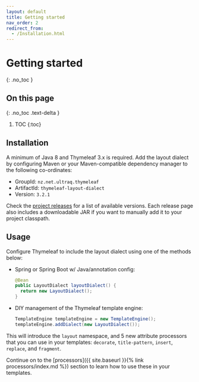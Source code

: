 ```yaml
---
layout: default
title: Getting started
nav_order: 2
redirect_from:
  - /Installation.html
---
```


Getting started
===============
{: .no_toc }


On this page
------------
{: .no_toc .text-delta }

1. TOC
{:toc}


Installation
------------

A minimum of Java 8 and Thymeleaf 3.x is required.  Add the layout dialect by
configuring Maven or your Maven-compatible dependency manager to the following
co-ordinates:

 - GroupId: `nz.net.ultraq.thymeleaf`
 - ArtifactId: `thymeleaf-layout-dialect`
 - Version: `3.2.1`

Check the [project releases](https://github.com/ultraq/thymeleaf-layout-dialect/releases)
for a list of available versions.  Each release page also includes a
downloadable JAR if you want to manually add it to your project classpath.


Usage
-----

Configure Thymeleaf to include the layout dialect using one of the methods below:

 - Spring or Spring Boot w/ Java/annotation config:
   ```java
   @Bean
   public LayoutDialect layoutDialect() {
     return new LayoutDialect();
   }
   ```

 - DIY management of the Thymeleaf template engine:
   ```java
   TemplateEngine templateEngine = new TemplateEngine();
   templateEngine.addDialect(new LayoutDialect());
   ```

This will introduce the `layout` namespace, and 5 new attribute processors that
you can use in your templates: `decorate`, `title-pattern`, `insert`, `replace`,
and `fragment`.

Continue on to the [processors]({{ site.baseurl }}{% link processors/index.md %})
section to learn how to use these in your templates.
